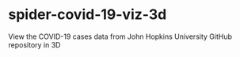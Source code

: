 # spider-covid-19-viz-3d
View the COVID-19 cases data from John Hopkins University GitHub repository in 3D
